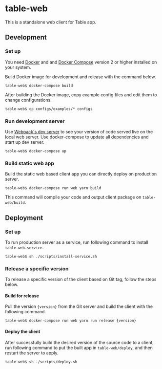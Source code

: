 
# table-web

This is a standalone web client for Table app.

## Development

### Set up

You need [Docker](https://www.docker.com/) and and [Docker Compose](https://docs.docker.com/compose/install/) version 2 or higher installed on your system.

Build Docker image for development and release with the command below.

```
table-web$ docker-compose build
```

After building the Docker image, copy example config files and edit them to change configurations.

```
table-web$ cp configs/examples/* configs
```

### Run development server

Use [Webpack's dev server](https://webpack.js.org/configuration/dev-server/) to see your version of code served live on the local web server. Use docker-compose to update all dependencies and start up dev server.

```
table-web$ docker-compose up
```

### Build static web app

Build the static web based client app you can directly deploy on production server.

```
table-web$ docker-compose run web yarn build
```

This command will compile your code and output client package on `table-web/build`.

## Deployment

### Set up

To run production server as a service, run following command to install `table-web.service`.
```
table-web$ sh ./scripts/install-service.sh
```

### Release a specific version

To release a specific version of the client based on Git tag, follow the steps below.

#### Build for release

Pull the version `{version}` from the Git server and build the client with the following command.

```
table-web$ docker-compose run web yarn run release {version}
```

#### Deploy the client

After successfully build the desired version of the source code to a client,
run following command to put the built app in `table-web/deploy`, and then restart the server to apply.

```
table-web$ sh ./scripts/deploy.sh
```
